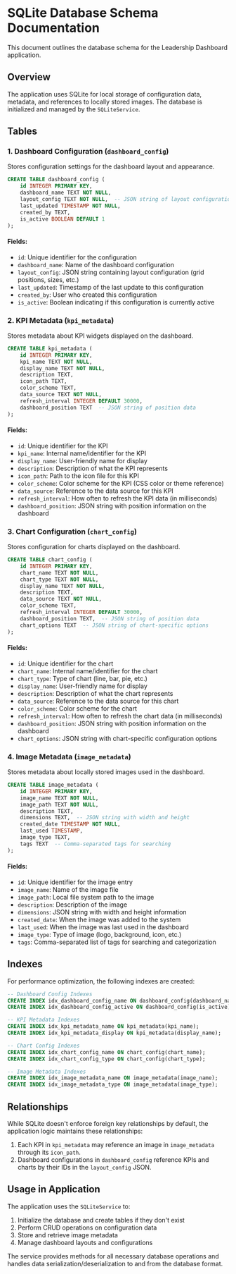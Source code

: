 # SQLite Database Schema Documentation

This document outlines the database schema for the Leadership Dashboard application.

## Overview

The application uses SQLite for local storage of configuration data, metadata, and references to locally stored images. The database is initialized and managed by the `SQLiteService`.

## Tables

### 1. Dashboard Configuration (`dashboard_config`)

Stores configuration settings for the dashboard layout and appearance.

```sql
CREATE TABLE dashboard_config (
    id INTEGER PRIMARY KEY,
    dashboard_name TEXT NOT NULL,
    layout_config TEXT NOT NULL,  -- JSON string of layout configuration
    last_updated TIMESTAMP NOT NULL,
    created_by TEXT,
    is_active BOOLEAN DEFAULT 1
);
```

#### Fields:
- `id`: Unique identifier for the configuration
- `dashboard_name`: Name of the dashboard configuration
- `layout_config`: JSON string containing layout configuration (grid positions, sizes, etc.)
- `last_updated`: Timestamp of the last update to this configuration
- `created_by`: User who created this configuration
- `is_active`: Boolean indicating if this configuration is currently active

### 2. KPI Metadata (`kpi_metadata`)

Stores metadata about KPI widgets displayed on the dashboard.

```sql
CREATE TABLE kpi_metadata (
    id INTEGER PRIMARY KEY,
    kpi_name TEXT NOT NULL,
    display_name TEXT NOT NULL,
    description TEXT,
    icon_path TEXT,
    color_scheme TEXT,
    data_source TEXT NOT NULL,
    refresh_interval INTEGER DEFAULT 30000,
    dashboard_position TEXT  -- JSON string of position data
);
```

#### Fields:
- `id`: Unique identifier for the KPI
- `kpi_name`: Internal name/identifier for the KPI
- `display_name`: User-friendly name for display
- `description`: Description of what the KPI represents
- `icon_path`: Path to the icon file for this KPI
- `color_scheme`: Color scheme for the KPI (CSS color or theme reference)
- `data_source`: Reference to the data source for this KPI
- `refresh_interval`: How often to refresh the KPI data (in milliseconds)
- `dashboard_position`: JSON string with position information on the dashboard

### 3. Chart Configuration (`chart_config`)

Stores configuration for charts displayed on the dashboard.

```sql
CREATE TABLE chart_config (
    id INTEGER PRIMARY KEY,
    chart_name TEXT NOT NULL,
    chart_type TEXT NOT NULL,
    display_name TEXT NOT NULL,
    description TEXT,
    data_source TEXT NOT NULL,
    color_scheme TEXT,
    refresh_interval INTEGER DEFAULT 30000,
    dashboard_position TEXT,  -- JSON string of position data
    chart_options TEXT  -- JSON string of chart-specific options
);
```

#### Fields:
- `id`: Unique identifier for the chart
- `chart_name`: Internal name/identifier for the chart
- `chart_type`: Type of chart (line, bar, pie, etc.)
- `display_name`: User-friendly name for display
- `description`: Description of what the chart represents
- `data_source`: Reference to the data source for this chart
- `color_scheme`: Color scheme for the chart
- `refresh_interval`: How often to refresh the chart data (in milliseconds)
- `dashboard_position`: JSON string with position information on the dashboard
- `chart_options`: JSON string with chart-specific configuration options

### 4. Image Metadata (`image_metadata`)

Stores metadata about locally stored images used in the dashboard.

```sql
CREATE TABLE image_metadata (
    id INTEGER PRIMARY KEY,
    image_name TEXT NOT NULL,
    image_path TEXT NOT NULL,
    description TEXT,
    dimensions TEXT,  -- JSON string with width and height
    created_date TIMESTAMP NOT NULL,
    last_used TIMESTAMP,
    image_type TEXT,
    tags TEXT  -- Comma-separated tags for searching
);
```

#### Fields:
- `id`: Unique identifier for the image entry
- `image_name`: Name of the image file
- `image_path`: Local file system path to the image
- `description`: Description of the image
- `dimensions`: JSON string with width and height information
- `created_date`: When the image was added to the system
- `last_used`: When the image was last used in the dashboard
- `image_type`: Type of image (logo, background, icon, etc.)
- `tags`: Comma-separated list of tags for searching and categorization

## Indexes

For performance optimization, the following indexes are created:

```sql
-- Dashboard Config Indexes
CREATE INDEX idx_dashboard_config_name ON dashboard_config(dashboard_name);
CREATE INDEX idx_dashboard_config_active ON dashboard_config(is_active);

-- KPI Metadata Indexes
CREATE INDEX idx_kpi_metadata_name ON kpi_metadata(kpi_name);
CREATE INDEX idx_kpi_metadata_display ON kpi_metadata(display_name);

-- Chart Config Indexes
CREATE INDEX idx_chart_config_name ON chart_config(chart_name);
CREATE INDEX idx_chart_config_type ON chart_config(chart_type);

-- Image Metadata Indexes
CREATE INDEX idx_image_metadata_name ON image_metadata(image_name);
CREATE INDEX idx_image_metadata_type ON image_metadata(image_type);
```

## Relationships

While SQLite doesn't enforce foreign key relationships by default, the application logic maintains these relationships:

1. Each KPI in `kpi_metadata` may reference an image in `image_metadata` through its `icon_path`.
2. Dashboard configurations in `dashboard_config` reference KPIs and charts by their IDs in the `layout_config` JSON.

## Usage in Application

The application uses the `SQLiteService` to:

1. Initialize the database and create tables if they don't exist
2. Perform CRUD operations on configuration data
3. Store and retrieve image metadata
4. Manage dashboard layouts and configurations

The service provides methods for all necessary database operations and handles data serialization/deserialization to and from the database format.
